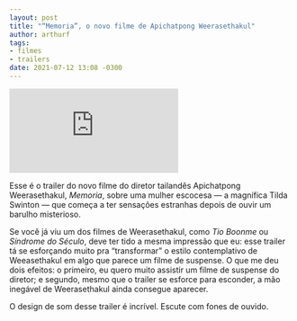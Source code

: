 ```yaml
---
layout: post
title: "“Memoria”, o novo filme de Apichatpong Weerasethakul"
author: arthurf
tags:
- filmes
- trailers
date: 2021-07-12 13:08 -0300
---
```

<iframe class="full-width" src="https://www.youtube.com/embed/PDU6B93ltds" title="Reprodutor de vídeos do YouTube" frameborder="0" allow="accelerometer; autoplay; clipboard-write; encrypted-media; gyroscope; picture-in-picture" allowfullscreen></iframe>

Esse é o trailer do novo filme do diretor tailandês Apichatpong Weerasethakul, *Memoria*, sobre uma mulher escocesa — a magnífica Tilda Swinton — que começa a ter sensações estranhas depois de ouvir um barulho misterioso.

Se você já viu um dos filmes de Weerasethakul, como *Tio Boonme* ou *Síndrome do Século*, deve ter tido a mesma impressão que eu: esse trailer tá se esforçando muito pra “transformar” o estilo contemplativo de Weeasethakul em algo que parece um filme de suspense. O que me deu dois efeitos: o primeiro, eu quero muito assistir um filme de suspense do diretor; e segundo, mesmo que o trailer se esforce para esconder, a mão inegável de Weerasethakul ainda consegue aparecer.

O design de som desse trailer é incrível. Escute com fones de ouvido.
